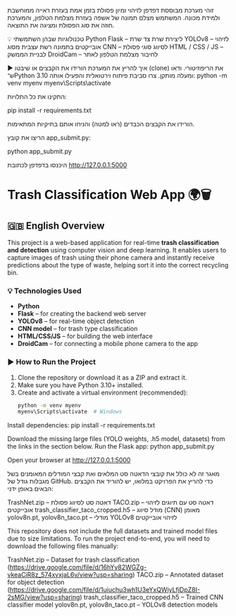 זוהי מערכת מבוססת דפדפן לזיהוי ומיון פסולת בזמן אמת בעזרת ראייה ממוחשבת ולמידת מכונה. המשתמש מצלם תמונה של אשפה בעזרת מצלמת הטלפון, והמערכת חוזה את סוג הפסולת ומציגה את התוצאה.

💡 טכנולוגיות שבהן השתמשתי
Python
Flask – ליצירת שרת צד שרת
YOLOv8 – לזיהוי אובייקטים בתמונה
רשת עצבית מסוג CNN – לסיווג סוגי פסולת
HTML / CSS / JS – לבניית הממשק
DroidCam – לחיבור מצלמת הטלפון לאתר

▶️ איך להריץ את המערכת
הורידו את הקבצים או שיבטו (clone) את הריפוזיטורי.
ודאו ש־Python 3.10 ומעלה מותקן.
צרו סביבת פיתוח וירטואלית והפעילו אותה:
python -m venv myenv
myenv\Scripts\activate

התקינו את כל התלויות:

pip install -r requirements.txt

הורידו את הקבצים הכבדים (ראו למטה) והניחו אותם בתיקיות המתאימות.

הריצו את קובץ app_submit.py:

python app_submit.py

היכנסו בדפדפן לכתובת http://127.0.0.1:5000










# Trash Classification Web App 🌍🗑️

## 🇬🇧 English Overview

This project is a web-based application for real-time **trash classification and detection** using computer vision and deep learning. 
It enables users to capture images of trash using their phone camera and instantly receive predictions about the type of waste, helping sort it into the correct recycling bin.

### 💡 Technologies Used

- **Python**
- **Flask** – for creating the backend web server
- **YOLOv8** – for real-time object detection
- **CNN model** – for trash type classification
- **HTML/CSS/JS** – for building the web interface
- **DroidCam** – for connecting a mobile phone camera to the app

### ▶️ How to Run the Project

1. Clone the repository or download it as a ZIP and extract it.
2. Make sure you have Python 3.10+ installed.
3. Create and activate a virtual environment (recommended):
   ```bash
   python -m venv myenv
   myenv\Scripts\activate  # Windows

Install dependencies:
pip install -r requirements.txt

Download the missing large files (YOLO weights, .h5 model, datasets) from the links in the section below.
Run the Flask app:
python app_submit.py

Open your browser at http://127.0.0.1:5000







מאגר זה לא כולל את קובצי הדאטה סט המלאים ואת קבצי המודלים המאומנים בשל מגבלות גודל של GitHub. כדי להריץ את הפרויקט במלואו, יש להוריד את הקבצים הבאים באופן ידני:

TrashNet.zip – דאטה סט לסיווג פסולת
TACO.zip – דאטה סט עם תיוגים לזיהוי אובייקטים
trash_classifier_taco_cropped.h5 – מודל סיווג (CNN) מאומן
yolov8n.pt, yolov8n_taco.pt – מודלי YOLOv8 לזיהוי אובייקטים



This repository does not include the full datasets and trained model files due to size limitations. To run the project end-to-end, you will need to download the following files manually:

TrashNet.zip – Dataset for trash classification (https://drive.google.com/file/d/16hYv82WGZg-vkeaCiR8z_574xvxjaL6v/view?usp=sharing)
TACO.zip – Annotated dataset for object detection (https://drive.google.com/file/d/1uiuchu3wh1U3eYxQWiyLfjDpZ8I-2sMG/view?usp=sharing)
trash_classifier_taco_cropped.h5 – Trained CNN classifier model
yolov8n.pt, yolov8n_taco.pt – YOLOv8 detection models


